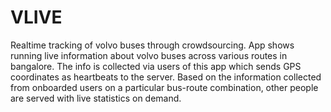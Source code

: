 VLIVE
=====


Realtime tracking of volvo buses through crowdsourcing. App shows running live information about volvo buses across various routes in bangalore. The info is collected via users of this app which sends GPS coordinates as heartbeats to the server.
Based on the information collected from onboarded users on a particular bus-route combination, other people are served with live statistics on demand.
